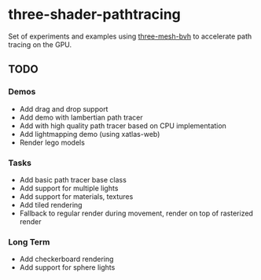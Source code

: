 # three-shader-pathtracing

Set of experiments and examples using [three-mesh-bvh](https://github.com/gkjohnson/three-mesh-bvh) to accelerate path tracing on the GPU.

## TODO

### Demos
- Add drag and drop support
- Add demo with lambertian path tracer
- Add with high quality path tracer based on CPU implementation
- Add lightmapping demo (using xatlas-web)
- Render lego models

### Tasks
- Add basic path tracer base class
- Add support for multiple lights
- Add support for materials, textures
- Add tiled rendering
- Fallback to regular render during movement, render on top of rasterized render

### Long Term
- Add checkerboard rendering
- Add support for sphere lights
